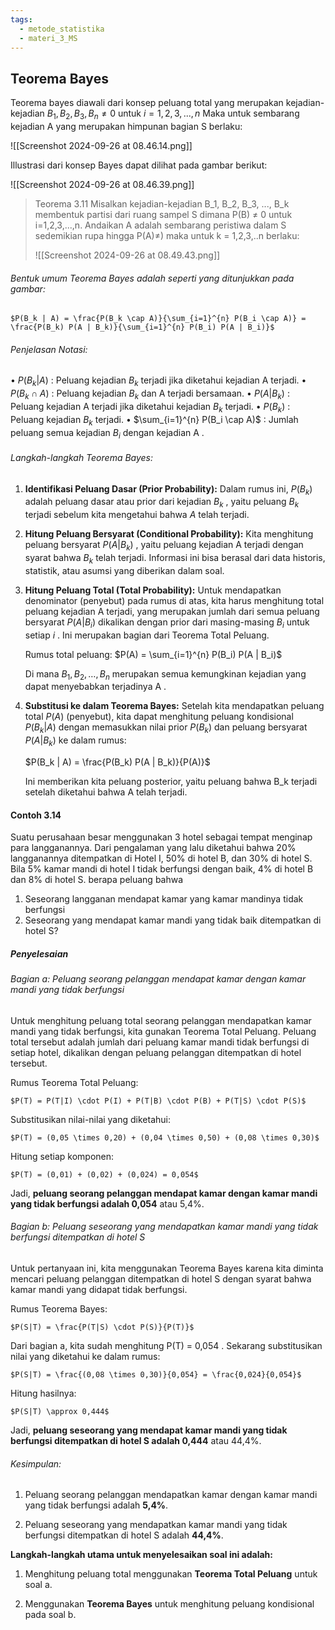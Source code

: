 ```yaml
---
tags:
  - metode_statistika
  - materi_3_MS
---
```

## Teorema Bayes

Teorema bayes diawali dari konsep peluang total yang merupakan kejadian-kejadian $B_1, B_2, B_3, B_n ≠ 0$ untuk $i=1,2,3,...,n$ Maka untuk sembarang kejadian A yang merupakan himpunan bagian S berlaku:

![[Screenshot 2024-09-26 at 08.46.14.png]]

Illustrasi dari konsep Bayes dapat dilihat pada gambar berikut:

![[Screenshot 2024-09-26 at 08.46.39.png]]
>  Teorema 3.11
>  Misalkan kejadian-kejadian B_1, B_2, B_3, ..., B_k membentuk partisi dari ruang sampel S dimana P(B) ≠ 0 untuk i=1,2,3,...,n. Andaikan A adalah sembarang peristiwa dalam S sedemikian rupa hingga P(A)≠) maka untuk k = 1,2,3,..n berlaku:
>  
>  ![[Screenshot 2024-09-26 at 08.49.43.png]]


###### Bentuk umum Teorema Bayes adalah seperti yang ditunjukkan pada gambar:

	$P(B_k | A) = \frac{P(B_k \cap A)}{\sum_{i=1}^{n} P(B_i \cap A)} = \frac{P(B_k) P(A | B_k)}{\sum_{i=1}^{n} P(B_i) P(A | B_i)}$


###### Penjelasan Notasi:

•	 $P(B_k | A)$  : Peluang kejadian  $B_k$  terjadi jika diketahui kejadian  A  terjadi.
•	 $P(B_k \cap A)$  : Peluang kejadian  $B_k$  dan  A  terjadi bersamaan.
•	 $P(A | B_k)$  : Peluang kejadian  A  terjadi jika diketahui kejadian  $B_k$  terjadi.
•	 $P(B_k)$  : Peluang kejadian  $B_k$  terjadi.
•	 $\sum_{i=1}^{n} P(B_i \cap A)$  : Jumlah peluang semua kejadian  $B_i$  dengan kejadian  A .


###### Langkah-langkah Teorema Bayes:

1.	**Identifikasi Peluang Dasar (Prior Probability):**
	Dalam rumus ini,  $P(B_k$)  adalah peluang dasar atau prior dari kejadian  $B_k$ , yaitu peluang  $B_k$  terjadi sebelum kita mengetahui bahwa  $A$  telah terjadi.

2.	**Hitung Peluang Bersyarat (Conditional Probability):**
	Kita menghitung peluang bersyarat  $P(A | B_k)$ , yaitu peluang kejadian  A  terjadi dengan syarat bahwa  $B_k$  telah terjadi. Informasi ini bisa berasal dari data historis, statistik, atau asumsi yang diberikan dalam soal.

3.	**Hitung Peluang Total (Total Probability):**
	Untuk mendapatkan denominator (penyebut) pada rumus di atas, kita harus menghitung total peluang kejadian  A  terjadi, yang merupakan jumlah dari semua peluang bersyarat  $P(A | B_i)$  dikalikan dengan prior dari masing-masing  $B_i$  untuk setiap  $i$ . Ini merupakan bagian dari Teorema Total Peluang.
	
	Rumus total peluang:
	$P(A) = \sum_{i=1}^{n} P(B_i) P(A | B_i)$
	
	Di mana  $B_1, B_2, …, B_n$  merupakan semua kemungkinan kejadian yang dapat menyebabkan terjadinya  A .

4.	**Substitusi ke dalam Teorema Bayes:**
	Setelah kita mendapatkan peluang total  $P(A)$  (penyebut), kita dapat menghitung peluang kondisional  $P(B_k | A)$  dengan memasukkan nilai prior  $P(B_k)$  dan peluang bersyarat  $P(A | B_k)$  ke dalam rumus:
	
	$P(B_k | A) = \frac{P(B_k) P(A | B_k)}{P(A)}$
	
	Ini memberikan kita peluang posterior, yaitu peluang bahwa  B_k  terjadi setelah diketahui bahwa  A  telah terjadi.

#### Contoh 3.14

Suatu perusahaan besar menggunakan 3 hotel sebagai tempat menginap para langganannya. Dari pengalaman yang lalu diketahui bahwa 20% langganannya ditempatkan di Hotel I, 50% di hotel B, dan 30% di hotel S. Bila 5% kamar mandi di hotel I tidak berfungsi dengan baik, 4% di hotel B dan 8% di hotel S. berapa peluang bahwa

1. Seseorang langganan mendapat kamar yang kamar mandinya tidak berfungsi
2. Seseorang yang mendapat kamar mandi yang tidak baik ditempatkan di hotel S?

##### Penyelesaian

###### Bagian a: Peluang seorang pelanggan mendapat kamar dengan kamar mandi yang tidak berfungsi

Untuk menghitung peluang total seorang pelanggan mendapatkan kamar mandi yang tidak berfungsi, kita gunakan Teorema Total Peluang. Peluang total tersebut adalah jumlah dari peluang kamar mandi tidak berfungsi di setiap hotel, dikalikan dengan peluang pelanggan ditempatkan di hotel tersebut.

Rumus Teorema Total Peluang:

	$P(T) = P(T|I) \cdot P(I) + P(T|B) \cdot P(B) + P(T|S) \cdot P(S)$


Substitusikan nilai-nilai yang diketahui:

	$P(T) = (0,05 \times 0,20) + (0,04 \times 0,50) + (0,08 \times 0,30)$


Hitung setiap komponen:

	$P(T) = (0,01) + (0,02) + (0,024) = 0,054$


Jadi, **peluang seorang pelanggan mendapat kamar dengan kamar mandi yang tidak berfungsi adalah 0,054** atau 5,4%.


###### Bagian b: Peluang seseorang yang mendapatkan kamar mandi yang tidak berfungsi ditempatkan di hotel S

Untuk pertanyaan ini, kita menggunakan Teorema Bayes karena kita diminta mencari peluang pelanggan ditempatkan di hotel S dengan syarat bahwa kamar mandi yang didapat tidak berfungsi.

Rumus Teorema Bayes:

	$P(S|T) = \frac{P(T|S) \cdot P(S)}{P(T)}$


Dari bagian a, kita sudah menghitung  P(T) = 0,054 . Sekarang substitusikan nilai yang diketahui ke dalam rumus:

	$P(S|T) = \frac{(0,08 \times 0,30)}{0,054} = \frac{0,024}{0,054}$


Hitung hasilnya:

	$P(S|T) \approx 0,444$


Jadi, **peluang seseorang yang mendapat kamar mandi yang tidak berfungsi ditempatkan di hotel S adalah 0,444** atau 44,4%.

###### Kesimpulan:

1. Peluang seorang pelanggan mendapatkan kamar dengan kamar mandi yang tidak berfungsi adalah **5,4%**.

2. Peluang seseorang yang mendapatkan kamar mandi yang tidak berfungsi ditempatkan di hotel S adalah **44,4%**.


**Langkah-langkah utama untuk menyelesaikan soal ini adalah:**

1. Menghitung peluang total menggunakan **Teorema Total Peluang** untuk soal a.

2. Menggunakan **Teorema Bayes** untuk menghitung peluang kondisional pada soal b.